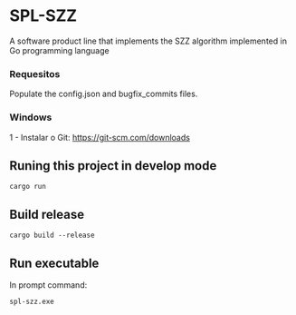 # SPL-SZZ
A software product line that implements the SZZ algorithm implemented in Go programming language

### Requesitos

Populate the config.json and bugfix_commits files.
### Windows

1 - Instalar o Git: https://git-scm.com/downloads

## Runing this project in develop mode
```
cargo run
```

## Build release
```
cargo build --release
```

## Run executable
In prompt command:
```
spl-szz.exe
```